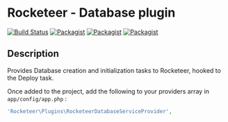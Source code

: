 # Rocketeer - Database plugin

[![Build Status](http://img.shields.io/travis/tnarik/rocketeer-database.svg)](https://travis-ci.org/tnarik/rocketeer-database)
[![Packagist](http://img.shields.io/packagist/v/tnarik/rocketeer-database.svg)](https://packagist.org/packages/tnarik/rocketeer-database)
[![Packagist](http://img.shields.io/packagist/l/tnarik/rocketeer-database.svg)](https://packagist.org/packages/tnarik/rocketeer-database)
[![Packagist](http://img.shields.io/packagist/dt/tnarik/rocketeer-database.svg)](https://packagist.org/packages/tnarik/rocketeer-database)

## Description
Provides Database creation and initialization tasks to Rocketeer, hooked to the Deploy task.



Once added to the project, add the following to your providers array in `app/config/app.php` :

```php
'Rocketeer\Plugins\RocketeerDatabaseServiceProvider',
```
